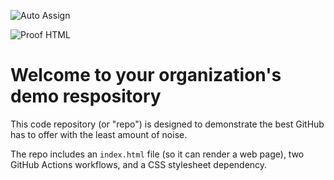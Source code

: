 ![Auto Assign](https://github.com/Jumping-Quail/demo-repository/actions/workflows/auto-assign.yml/badge.svg)

![Proof HTML](https://github.com/Jumping-Quail/demo-repository/actions/workflows/proof-html.yml/badge.svg)

# Welcome to your organization's demo respository
This code repository (or "repo") is designed to demonstrate the best GitHub has to offer with the least amount of noise.

The repo includes an `index.html` file (so it can render a web page), two GitHub Actions workflows, and a CSS stylesheet dependency.
